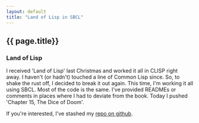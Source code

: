 ```yaml
---
layout: default
title: "Land of Lisp in SBCL"
---
```


{{ page.title}}
-------------

### Land of Lisp

I received 'Land of Lisp' last Christmas and worked it all in CLISP
right away. I haven't (or hadn't) touched a line of Common Lisp since.
So, to shake the rust off, I decided to break it out again.  This
time, I'm working it all using SBCL.  Most of the code is the same.
I've provided READMEs or comments in places where I had to deviate
from the book.  Today I pushed 'Chapter 15, The Dice of Doom'.

If you're interested, I've stashed my [repo on github](https://github.com/kofno/land-of-lisp).